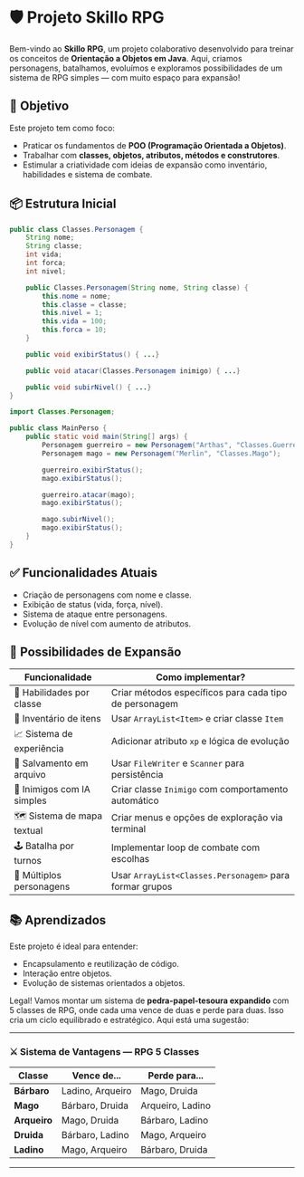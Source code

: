 
# 🛡️ Projeto Skillo RPG

Bem-vindo ao **Skillo RPG**, um projeto colaborativo desenvolvido para treinar os conceitos de **Orientação a Objetos em Java**. Aqui, criamos personagens, batalhamos, evoluímos e exploramos possibilidades de um sistema de RPG simples — com muito espaço para expansão!

## 🎯 Objetivo

Este projeto tem como foco:

- Praticar os fundamentos de **POO (Programação Orientada a Objetos)**.
- Trabalhar com **classes, objetos, atributos, métodos e construtores**.
- Estimular a criatividade com ideias de expansão como inventário, habilidades e sistema de combate.

## 📦 Estrutura Inicial

```java
public class Classes.Personagem {
    String nome;
    String classe;
    int vida;
    int forca;
    int nivel;

    public Classes.Personagem(String nome, String classe) {
        this.nome = nome;
        this.classe = classe;
        this.nivel = 1;
        this.vida = 100;
        this.forca = 10;
    }

    public void exibirStatus() { ...}

    public void atacar(Classes.Personagem inimigo) { ...}

    public void subirNivel() { ...}
}
```

```java
import Classes.Personagem;

public class MainPerso {
    public static void main(String[] args) {
        Personagem guerreiro = new Personagem("Arthas", "Classes.Guerreiro");
        Personagem mago = new Personagem("Merlin", "Classes.Mago");

        guerreiro.exibirStatus();
        mago.exibirStatus();

        guerreiro.atacar(mago);
        mago.exibirStatus();

        mago.subirNivel();
        mago.exibirStatus();
    }
}
```

## ✅ Funcionalidades Atuais

- Criação de personagens com nome e classe.
- Exibição de status (vida, força, nível).
- Sistema de ataque entre personagens.
- Evolução de nível com aumento de atributos.

## 🚀 Possibilidades de Expansão

| Funcionalidade                  | Como implementar? |
|--------------------------------|--------------------|
| 🧠 Habilidades por classe       | Criar métodos específicos para cada tipo de personagem |
| 🎒 Inventário de itens         | Usar `ArrayList<Item>` e criar classe `Item` |
| 📈 Sistema de experiência      | Adicionar atributo `xp` e lógica de evolução |
| 💾 Salvamento em arquivo       | Usar `FileWriter` e `Scanner` para persistência |
| 🧟 Inimigos com IA simples     | Criar classe `Inimigo` com comportamento automático |
| 🗺️ Sistema de mapa textual     | Criar menus e opções de exploração via terminal |
| 🕹️ Batalha por turnos         | Implementar loop de combate com escolhas |
| 👥 Múltiplos personagens       | Usar `ArrayList<Classes.Personagem>` para formar grupos |


## 📚 Aprendizados

Este projeto é ideal para entender:

- Encapsulamento e reutilização de código.
- Interação entre objetos.
- Evolução de sistemas orientados a objetos.

Legal! Vamos montar um sistema de **pedra-papel-tesoura expandido** com 5 classes de RPG, onde cada uma vence de duas e perde para duas. Isso cria um ciclo equilibrado e estratégico. Aqui está uma sugestão:

---

### ⚔️ Sistema de Vantagens — RPG 5 Classes

| Classe   | Vence de...         | Perde para...        |
|----------|---------------------|----------------------|
| **Bárbaro** | Ladino, Arqueiro     | Mago, Druida         |
| **Mago**    | Bárbaro, Druida      | Arqueiro, Ladino     |
| **Arqueiro**| Mago, Druida         | Bárbaro, Ladino      |
| **Druida**  | Bárbaro, Ladino      | Mago, Arqueiro       |
| **Ladino**  | Mago, Arqueiro       | Bárbaro, Druida      |

---


